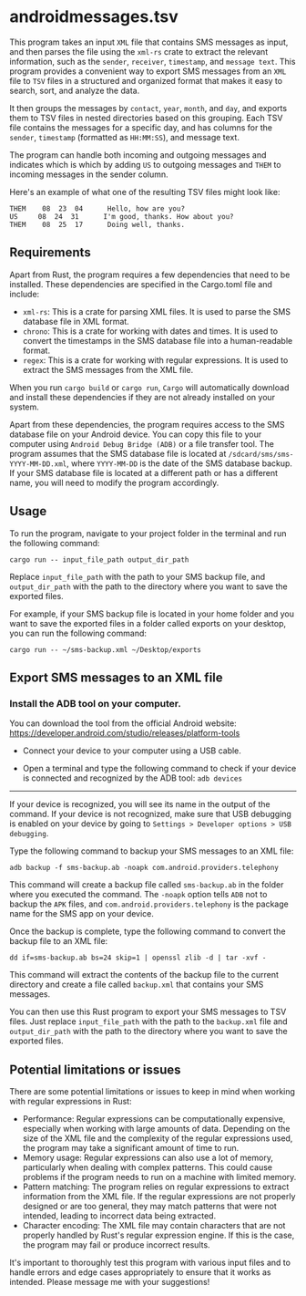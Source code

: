 # androidmessages.tsv
This program takes an input `XML` file that contains SMS messages as input, and then parses the file using the `xml-rs` crate to extract the relevant information, such as the `sender`, `receiver`, `timestamp`, and `message text`. This program provides a convenient way to export SMS messages from an `XML` file to `TSV` files in a structured and organized format that makes it easy to search, sort, and analyze the data.

It then groups the messages by `contact`, `year`, `month`, and `day`, and exports them to TSV files in nested directories based on this grouping. Each TSV file contains the messages for a specific day, and has columns for the `sender`, `timestamp` (formatted as `HH:MM:SS`), and message text.

The program can handle both incoming and outgoing messages and indicates which is which by adding `US` to outgoing messages and `THEM` to incoming messages in the sender column.

Here's an example of what one of the resulting TSV files might look like:
```
THEM    08  23  04      Hello, how are you?
US     08  24  31      I'm good, thanks. How about you?
THEM    08  25  17      Doing well, thanks.
```
## Requirements
Apart from Rust, the program requires a few dependencies that need to be installed. These dependencies are specified in the Cargo.toml file and include:
* `xml-rs`: This is a crate for parsing XML files. It is used to parse the SMS database file in XML format.
* `chrono`: This is a crate for working with dates and times. It is used to convert the timestamps in the SMS database file into a human-readable format.
* `regex`: This is a crate for working with regular expressions. It is used to extract the SMS messages from the XML file.

When you run `cargo build` or `cargo run`, `Cargo` will automatically download and install these dependencies if they are not already installed on your system.

Apart from these dependencies, the program requires access to the SMS database file on your Android device. You can copy this file to your computer using `Android Debug Bridge (ADB)` or a file transfer tool. The program assumes that the SMS database file is located at `/sdcard/sms/sms-YYYY-MM-DD.xml`, where `YYYY-MM-DD` is the date of the SMS database backup. If your SMS database file is located at a different path or has a different name, you will need to modify the program accordingly.

## Usage
To run the program, navigate to your project folder in the terminal and run the following command:
```
cargo run -- input_file_path output_dir_path
```

Replace `input_file_path` with the path to your SMS backup file, and `output_dir_path` with the path to the directory where you want to save the exported files.

For example, if your SMS backup file is located in your home folder and you want to save the exported files in a folder called exports on your desktop, you can run the following command:
```
cargo run -- ~/sms-backup.xml ~/Desktop/exports
```

## Export SMS messages to an XML file

### Install the ADB tool on your computer.
You can download the tool from the official Android website: https://developer.android.com/studio/releases/platform-tools

* Connect your device to your computer using a USB cable.

* Open a terminal and type the following command to check if your device is connected and recognized by the ADB tool:
`adb devices`

----
If your device is recognized, you will see its name in the output of the command. If your device is not recognized, make sure that USB debugging is enabled on your device by going to `Settings > Developer options > USB debugging`.

Type the following command to backup your SMS messages to an XML file:

`adb backup -f sms-backup.ab -noapk com.android.providers.telephony`

This command will create a backup file called `sms-backup.ab` in the folder where you executed the command. The `-noapk` option tells `ADB` not to backup the `APK` files, and `com.android.providers.telephony` is the package name for the SMS app on your device.

Once the backup is complete, type the following command to convert the backup file to an XML file:

`dd if=sms-backup.ab bs=24 skip=1 | openssl zlib -d | tar -xvf -`

This command will extract the contents of the backup file to the current directory and create a file called `backup.xml` that contains your SMS messages.

You can then use this Rust program to export your SMS messages to TSV files. Just replace `input_file_path` with the path to the `backup.xml` file and `output_dir_path` with the path to the directory where you want to save the exported files.

## Potential limitations or issues
There are some potential limitations or issues to keep in mind when working with regular expressions in Rust:
* Performance: Regular expressions can be computationally expensive, especially when working with large amounts of data. Depending on the size of the XML file and the complexity of the regular expressions used, the program may take a significant amount of time to run.
* Memory usage: Regular expressions can also use a lot of memory, particularly when dealing with complex patterns. This could cause problems if the program needs to run on a machine with limited memory.
* Pattern matching: The program relies on regular expressions to extract information from the XML file. If the regular expressions are not properly designed or are too general, they may match patterns that were not intended, leading to incorrect data being extracted.
* Character encoding: The XML file may contain characters that are not properly handled by Rust's regular expression engine. If this is the case, the program may fail or produce incorrect results.

It's important to thoroughly test this program with various input files and to handle errors and edge cases appropriately to ensure that it works as intended. Please message me with your suggestions!
